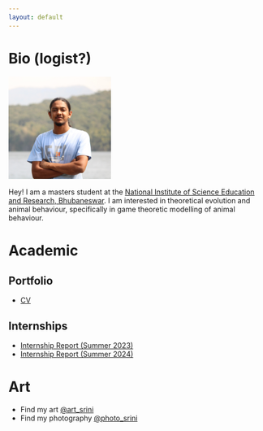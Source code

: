 ```yaml
---
layout: default
---
```


# Bio (logist?)
<img src="https://github.com/CaptChup/CaptChup.github.io/blob/main/media/img_3106_cropped.JPG?raw=true"  width="40%" height="20%">

Hey! I am a masters student at the [National Institute of Science Education and Research, Bhubaneswar](https://www.niser.ac.in/). I am interested in theoretical evolution and animal behaviour, specifically in game theoretic modelling of animal behaviour. 

# Academic
## Portfolio
* [CV](https://github.com/CaptChup/CaptChup.github.io/blob/main/academic/curriculum_vitae.pdf)

## Internships
* [Internship Report (Summer 2023)](https://github.com/CaptChup/CaptChup.github.io/blob/main/academic/summer_internship_report.pdf)
* [Internship Report (Summer 2024)](https://github.com/CaptChup/CaptChup.github.io/blob/main/academic/summer_internship_report_c_l_srinivas_2024_signed_with_ack.pdf)

# Art
* Find my art [@art_srini](https://www.instagram.com/art_srini/)
* Find my photography [@photo_srini](https://www.instagram.com/photo_srini/)
